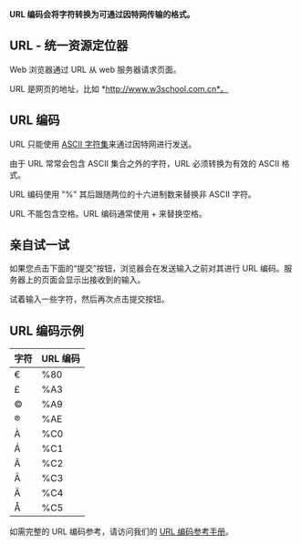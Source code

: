 **URL 编码会将字符转换为可通过因特网传输的格式。**

## URL - 统一资源定位器

Web 浏览器通过 URL 从 web 服务器请求页面。

URL 是网页的地址，比如 *http://www.w3school.com.cn*。

## URL 编码

URL 只能使用 [ASCII 字符集](http://www.w3school.com.cn/tags/html_ref_ascii.asp)来通过因特网进行发送。

由于 URL 常常会包含 ASCII 集合之外的字符，URL 必须转换为有效的 ASCII 格式。

URL 编码使用 "%" 其后跟随两位的十六进制数来替换非 ASCII 字符。

URL 不能包含空格。URL 编码通常使用 + 来替换空格。

## 亲自试一试

如果您点击下面的“提交”按钮，浏览器会在发送输入之前对其进行 URL 编码。服务器上的页面会显示出接收到的输入。

 

试着输入一些字符，然后再次点击提交按钮。

## URL 编码示例

| 字符   | URL 编码 |
| ---- | ------ |
| €    | %80    |
| £    | %A3    |
| ©    | %A9    |
| ®    | %AE    |
| À    | %C0    |
| Á    | %C1    |
| Â    | %C2    |
| Ã    | %C3    |
| Ä    | %C4    |
| Å    | %C5    |

如需完整的 URL 编码参考，请访问我们的 [URL 编码参考手册](http://www.w3school.com.cn/tags/html_ref_urlencode.html)。